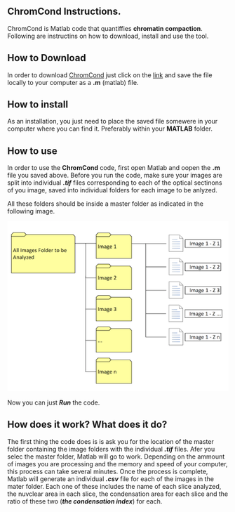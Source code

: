 ## ChromCond Instructions.
 
 ChromCond is Matlab code that quantiffies **chromatin compaction**. Following are instructins on how to download, install and use the tool.

## How to Download
In order to download [ChromCond](https://raw.githubusercontent.com/McCuskerLab/ChromCon/master/ChromCond.m) just click on the [link](https://raw.githubusercontent.com/McCuskerLab/ChromCon/master/ChromCond.m) and save the file locally to your computer as a **.m** (matlab) file. 

## How to install
As an installation, you just need to place the saved file somewere in your computer where you can find it. Preferably within your **MATLAB** folder.

## How to use
In order to use the **ChromCond** code, first open Matlab and oopen the **.m** file you saved above.
Before you run the code, make sure your images are split into individual ***.tif*** files corresponding to each of the optical sectinons of you image, saved into individual folders for each image to be anlyzed. 

All these folders should be inside a master folder as indicated in the following image.

![Folder_and_File_Organization_Image](FileOrganization.png "File and Folder Organization")

Now you can just ***Run*** the code.

## How does it work? What does it do?
The first thing the code does is is ask you for the location of the master folder containing the image folders with the individual ***.tif*** files.
Afer you selec the master folder, Matlab will go to work. Depending on the ammount of images you are processing and the memory and speed of your computer, this process can take several minutes.
Once the process is complete, Matlab will generate an individual ***.csv*** file for each of the images in the mater folder. Each one of these includes the name of each slice analyzed, the nuvclear area in each slice, the condensation area for each slice and the ratio of these two (***the condensation index***) for each.
